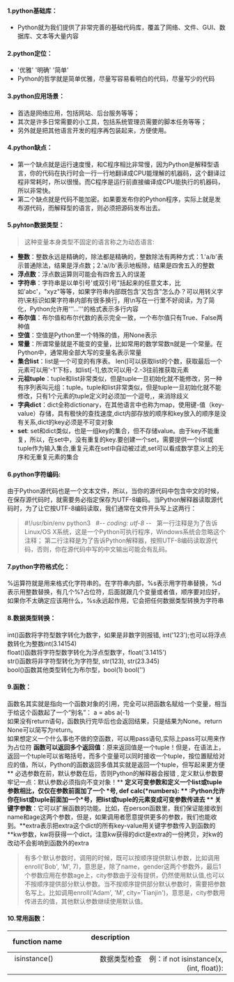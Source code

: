 #### 1.python基础库：
  * Python就为我们提供了非常完善的基础代码库，覆盖了网络、文件、GUI、数据库、文本等大量内容
  
#### 2.python定位：
  * '优雅' '明确' '简单'
  * Python的哲学就是简单优雅，尽量写容易看明白的代码，尽量写少的代码
  
#### 3.python应用场景：
  * 首选是网络应用，包括网站、后台服务等等；
  * 其次是许多日常需要的小工具，包括系统管理员需要的脚本任务等等；
  * 另外就是把其他语言开发的程序再包装起来，方便使用。 
  
#### 4.python缺点：
  * 第一个缺点就是运行速度慢，和C程序相比非常慢，因为Python是解释型语言，你的代码在执行时会一行一行地翻译成CPU能理解的机器码，这个翻译过程非常耗时，所以很慢。而C程序是运行前直接编译成CPU能执行的机器码，所以非常快。
  * 第二个缺点就是代码不能加密。如果要发布你的Python程序，实际上就是发布源代码，而解释型的语言，则必须把源码发布出去。
  
#### 5.pyhton数据类型：

 > 这种变量本身类型不固定的语言称之为动态语言:
 
 - **整数**：整数永远是精确的，除法都是精确的，整数除法有两种方式：1.'a/b'表示普通除法，结果是浮点数；2.'a//b'表示地板除，结果是四舍五入的整数
 - **浮点数**：浮点数运算则可能会有四舍五入的误差
 - **字符串**：字符串是以单引号'或双引号"括起来的任意文本，比如'abc'，"xyz"等等，如果字符串内部既包含'又包含"怎么办？可以用转义字符\来标识如果字符串内部有很多换行，用\n写在一行里不好阅读，为了简化，Python允许用'''...'''的格式表示多行内容 
 - **布尔值**：布尔值和布尔代数的表示完全一致，一个布尔值只有True、False两种值
 - **空值**：空值是Python里一个特殊的值，用None表示
 - **常量**：所谓常量就是不能变的变量，比如常用的数学常数π就是一个常量。在Python中，通常用全部大写的变量名表示常量
 - **集合list**：list是一个可变的有序表。 len()可以获取list的个数，获取最后一个元素可以用'-1'下标，如list[-1],依次可以用-2.-3往前推获取元素
 - **元祖tuple**：tuple和list非常类似，但是tuple一旦初始化就不能修改，另一种有序列表叫元组：tuple。tuple和list非常类似，但是tuple一旦初始化就不能修改，只有1个元素的tuple定义时必须加一个逗号,，来消除歧义
 - **字典dict**：dict全称dictionary，在其他语言中也称为map，使用键-值（key-value）存储，具有极快的查找速度,dict内部存放的顺序和key放入的顺序是没有关系,dict的key必须是不可变对象
 - **set**: set和dict类似，也是一组key的集合，但不存储value。由于key不能重复，所以，在set中，没有重复的key.要创建一个set，需要提供一个list或tuple作为输入集合,重复元素在set中自动被过滤,set可以看成数学意义上的无序和无重复元素的集合

#### 6.python字符编码:
 由于Python源代码也是一个文本文件，所以，当你的源代码中包含中文的时候，在保存源代码时，就需要务必指定保存为UTF-8编码。当Python解释器读取源代码时，为了让它按UTF-8编码读取，我们通常在文件开头写上这两行：
 
 > #!/usr/bin/env python3 
   #-*- coding: utf-8 -*-
   第一行注释是为了告诉Linux/OS X系统，这是一个Python可执行程序，Windows系统会忽略这个注释；
   第二行注释是为了告诉Python解释器，按照UTF-8编码读取源代码，否则，你在源代码中写的中文输出可能会有乱码。

#### 7.python字符格式化：
%运算符就是用来格式化字符串的。在字符串内部，%s表示用字符串替换，%d表示用整数替换，有几个%?占位符，后面就跟几个变量或者值，顺序要对应好，如果你不太确定应该用什么，%s永远起作用，它会把任何数据类型转换为字符串

#### 8.数据类型转换：
int()函数将字符型数字转化为数字，如果是非数字则报错, int('123');也可以将浮点数转化为整数int(3.14154)    
float()函数将字符型数字转化为浮点型数字，float('3.1415')   
str()函数将非字符型转化为字符型, str(123), str(23.345)    
bool()函数其他类型转化为布尔型，bool(1) bool('')   
 
#### 9.函数：
函数名其实就是指向一个函数对象的引用，完全可以把函数名赋给一个变量，相当于给这个函数起了一个“别名”： a = abs  a(-1)   
如果没有return语句，函数执行完毕后也会返回结果，只是结果为None。return None可以简写为return。   
如果想定义一个什么事也不做的空函数，可以用pass语句,实际上pass可以用来作为占位符
**函数可以返回多个返回值**：原来返回值是一个tuple！但是，在语法上，返回一个tuple可以省略括号，而多个变量可以同时接收一个tuple，按位置赋给对应的值，所以，Python的函数返回多值其实就是返回一个tuple，但写起来更方便
** 必选参数在前，默认参数在后，否则Python的解释器会报错 , 定义默认参数要牢记一点：默认参数必须指向不变对象！**
**定义可变参数和定义一个list或tuple参数相比，仅仅在参数前面加了一个 \*号, def calc(\*numbers): ** :Python允许你在list或tuple前面加一个\*号，把list或tuple的元素变成可变参数传进去
** 关键字参数**：它可以扩展函数的功能。比如，在person函数里，我们保证能接收到name和age这两个参数，但是，如果调用者愿意提供更多的参数，我们也能收到。\**extra表示把extra这个dict的所有key-value用关键字参数传入到函数的\**kw参数，kw将获得一个dict，注意kw获得的dict是extra的一份拷贝，对kw的改动不会影响到函数外的extra
 
 > 有多个默认参数时，调用的时候，既可以按顺序提供默认参数，比如调用enroll('Bob', 'M', 7)，意思是，除了name，gender这两个参数外，最后1个参数应用在参数age上，city参数由于没有提供，仍然使用默认值,也可以不按顺序提供部分默认参数。当不按顺序提供部分默认参数时，需要把参数名写上。比如调用enroll('Adam', 'M', city='Tianjin')，意思是，city参数用传进去的值，其他默认参数继续使用默认值。



#### 10.常用函数：
|  function name                |     description                                                         |
|:------------------------------|------------------------------------------------------------------------:|
|    isinstance()               |     数据类型检查    例：if not isinstance(x, (int, float)):              |
